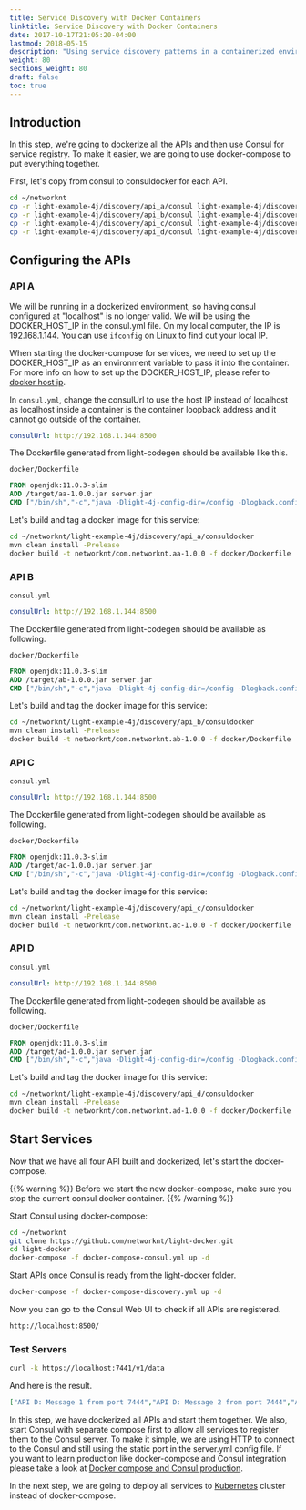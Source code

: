 ```yaml
---
title: Service Discovery with Docker Containers
linktitle: Service Discovery with Docker Containers
date: 2017-10-17T21:05:20-04:00
lastmod: 2018-05-15
description: "Using service discovery patterns in a containerized environment."
weight: 80
sections_weight: 80
draft: false
toc: true
---
```


## Introduction

In this step, we're going to dockerize all the APIs and then use Consul for service registry. To make it easier, we are going to use docker-compose to put everything together.

First, let's copy from consul to consuldocker for each API.
 
```bash
cd ~/networknt
cp -r light-example-4j/discovery/api_a/consul light-example-4j/discovery/api_a/consuldocker
cp -r light-example-4j/discovery/api_b/consul light-example-4j/discovery/api_b/consuldocker
cp -r light-example-4j/discovery/api_c/consul light-example-4j/discovery/api_c/consuldocker
cp -r light-example-4j/discovery/api_d/consul light-example-4j/discovery/api_d/consuldocker
```

## Configuring the APIs 

### API A

We will be running in a dockerized environment, so having consul configured at "localhost" is no longer valid. We will be using the DOCKER_HOST_IP in the consul.yml file. On my local computer, the IP is 192.168.1.144. You can use `ifconfig` on Linux to find out your local IP. 

When starting the docker-compose for services, we need to set up the DOCKER_HOST_IP as an environment variable to pass it into the container. For more info on how to set up the DOCKER_HOST_IP, please refer to [docker host ip][]. 

In `consul.yml`, change the consulUrl to use the host IP instead of localhost as localhost inside a container is the container loopback address and it cannot go outside of the container. 

```yaml
consulUrl: http://192.168.1.144:8500
```

The Dockerfile generated from light-codegen should be available like this.

`docker/Dockerfile`

```dockerfile
FROM openjdk:11.0.3-slim
ADD /target/aa-1.0.0.jar server.jar
CMD ["/bin/sh","-c","java -Dlight-4j-config-dir=/config -Dlogback.configurationFile=/config/logback.xml -jar /server.jar"]
```

Let's build and tag a docker image for this service: 

```bash
cd ~/networknt/light-example-4j/discovery/api_a/consuldocker
mvn clean install -Prelease
docker build -t networknt/com.networknt.aa-1.0.0 -f docker/Dockerfile .
```

### API B

`consul.yml`

```yaml
consulUrl: http://192.168.1.144:8500
```

The Dockerfile generated from light-codegen should be available as following.

`docker/Dockerfile`

```dockerfile
FROM openjdk:11.0.3-slim
ADD /target/ab-1.0.0.jar server.jar
CMD ["/bin/sh","-c","java -Dlight-4j-config-dir=/config -Dlogback.configurationFile=/config/logback.xml -jar /server.jar"]
```

Let's build and tag the docker image for this service:

```bash
cd ~/networknt/light-example-4j/discovery/api_b/consuldocker
mvn clean install -Prelease
docker build -t networknt/com.networknt.ab-1.0.0 -f docker/Dockerfile .
```

### API C

`consul.yml`

```yaml
consulUrl: http://192.168.1.144:8500
```

The Dockerfile generated from light-codegen should be available as following.

`docker/Dockerfile`

```dockerfile
FROM openjdk:11.0.3-slim
ADD /target/ac-1.0.0.jar server.jar
CMD ["/bin/sh","-c","java -Dlight-4j-config-dir=/config -Dlogback.configurationFile=/config/logback.xml -jar /server.jar"]
```

Let's build and tag the docker image for this service:

```bash
cd ~/networknt/light-example-4j/discovery/api_c/consuldocker
mvn clean install -Prelease
docker build -t networknt/com.networknt.ac-1.0.0 -f docker/Dockerfile .
```

### API D

`consul.yml`

```yaml
consulUrl: http://192.168.1.144:8500
```

The Dockerfile generated from light-codegen should be available as following.

`docker/Dockerfile`

```dockerfile
FROM openjdk:11.0.3-slim
ADD /target/ad-1.0.0.jar server.jar
CMD ["/bin/sh","-c","java -Dlight-4j-config-dir=/config -Dlogback.configurationFile=/config/logback.xml -jar /server.jar"]
```

Let's build and tag the docker image for this service:

```bash
cd ~/networknt/light-example-4j/discovery/api_d/consuldocker
mvn clean install -Prelease
docker build -t networknt/com.networknt.ad-1.0.0 -f docker/Dockerfile .
```

## Start Services

Now that we have all four API built and dockerized, let's start the docker-compose.

{{% warning %}}
Before we start the new docker-compose, make sure you stop the current consul docker container.
{{% /warning %}}

Start Consul using docker-compose:

```bash
cd ~/networknt
git clone https://github.com/networknt/light-docker.git
cd light-docker
docker-compose -f docker-compose-consul.yml up -d
```

Start APIs once Consul is ready from the light-docker folder.

```bash
docker-compose -f docker-compose-discovery.yml up -d
```

Now you can go to the Consul Web UI to check if all APIs are registered. 

```bash
http://localhost:8500/
```

### Test Servers

```bash
curl -k https://localhost:7441/v1/data
```

And here is the result.

```json
["API D: Message 1 from port 7444","API D: Message 2 from port 7444","API B: Message 1","API B: Message 2","API C: Message 1","API C: Message 2","API A: Message 1","API A: Message 2"]
```

In this step, we have dockerized all APIs and start them together. We also, start Consul with separate compose first to allow all services to register them to the Consul server. To make it simple, we are using HTTP to connect to the Consul and still using the static port in the server.yml config file. If you want to learn production like docker-compose and Consul integration please take a look at [Docker compose and Consul production][].

In the next step, we are going to deploy all services to [Kubernetes][] cluster instead of docker-compose. 

[Kubernetes]: /tutorial/common/discovery/kubernetes/
[docker host ip]: /tutorial/eventuate/getting-started/
[Docker compose and Consul production]: /tutorial/common/discovery/compose-consul/
